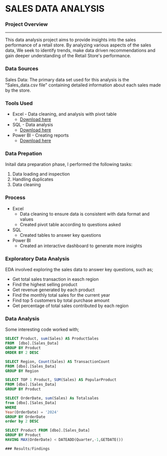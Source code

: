 # SALES DATA ANALYSIS

### Project Overview
---

This data analysis project aims to provide insights into the sales performance of a retail store. By analyzing various aspects of the sales data, We seek to identify trends, make data driven recommendations and gain deeper understanding of the Retail Store's performance.

### Data Sources

Sales Data: The primary data set used for this analysis is the "Sales_data.csv file" containing detailed information about each sales made by the store.

### Tools Used

- Excel - Data cleaning, and analysis with pivot table
   - [Download here](https://microsoft.com)
- SQL - Data analysis
   - [Download here](https//microsoft.com)
- Power BI - Creating reports
   - [Download here](https//microsoft.com)
 
### Data Prepation

Initail data preparation phase, I performed the following tasks:

1. Data loading and inspection
2. Handling duplicates
3. Data cleaning

### Process

- Excel 
  - Data cleaning to ensure data is consistent with data format and values
  - Created pivot table according to questions asked
- SQL
  - Created tables to answer key questions
- Power BI
  - Created an interactive dashboard to generate more insights


### Exploratory Data Analysis

EDA involved exploring the sales data to answer key questions, such as;

- Get total sales transaction in easch region
- Find the highest selling product
- Get revenue generated by each product
- Find the monthly total sales for the current year
- Find top 5 customers by total purchase amount
- Get percentage of total sales contributed by each region

  


### Data Analysis

Some interesting code worked with;
~~~SQL
SELECT Product, sum(Sales) AS ProductSales
FROM  [dbo].[Sales_Data]
GROUP BY Product
ORDER BY 2 DESC

SELECT Region, Count(Sales) AS TransactionCount
FROM [dbo].[Sales_Data]
GROUP BY Region

SELECT TOP 1 Product, SUM(Sales) AS PopularProduct
FROM [dbo].[Sales_Data]
GROUP BY Product

SELECT OrderDate, sum(Sales) As Totalsales
from [dbo].[Sales_Data]
WHERE 
Year(OrderDate) = '2024'
GROUP BY OrderDate 
order by 2 DESC

SELECT Product FROM [dbo].[Sales_Data]
GROUP BY Product
HAVING MAX(OrderDate) < DATEADD(Quarter,-1,GETDATE())

### Results/Findings







